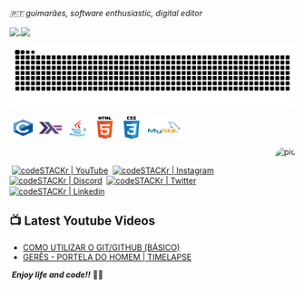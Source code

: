 *🇵🇹 guimarães, software enthusiastic, digital editor*

<div>
<a href="https://lsantos.dev">
  <img align="center" src="https://github-readme-stats.vercel.app/api?username=assebc&count_private=true&show_icons=true&theme=github_dark"/>
</a>
<a href="https://lsantos.dev">
  <img align="center" src="https://github-readme-stats.vercel.app/api/top-langs/?username=assebc&theme=github_dark&layout=compact"/>
</a>
</div>

![Snake animation](https://github.com/assebc/assebc/blob/output/github-contribution-grid-snake.svg)


<a>&nbsp;<img align="center" alt="codeSTACKr | C" height="30px" width="40px" src="https://raw.githubusercontent.com/devicons/devicon/master/icons/c/c-original.svg"/></a>
<a>&nbsp;<img align="center" alt="codeSTACKr | Haskell" height="30px" width="40px" src="https://raw.githubusercontent.com/devicons/devicon/master/icons/haskell/haskell-original.svg"/></a>
<a>&nbsp;<img align="center" alt="codeSTACKr | Java" height="30px"  width="40px" src="https://github.com/devicons/devicon/blob/master/icons/java/java-original.svg"/></a>
<a>&nbsp;<img align="center" alt="codeSTACKr | HTML" height="40px"  width="40px" src="https://github.com/devicons/devicon/blob/master/icons/html5/html5-original-wordmark.svg"/></a>
<a>&nbsp;<img align="center" alt="codeSTACKr | CSS" height="40px"  width="40px" src="https://github.com/devicons/devicon/blob/master/icons/css3/css3-original-wordmark.svg"/></a>
<a>&nbsp;<img align="center" alt="codeSTACKr | MYSQL" height="40px"  width="60px" src="https://github.com/devicons/devicon/blob/master/icons/mysql/mysql-original-wordmark.svg"/></a>

<a>&nbsp;<img align="right" alt="pic" height="150px" style="border-radius:50px" src="https://user-images.githubusercontent.com/73396142/141704283-e4a93ab9-441d-464b-bc65-530f5a341dc2.png"/></a>

<a>&nbsp;[<img align="center" alt="codeSTACKr | YouTube"  src="https://img.shields.io/badge/YouTube-FF0000?style=for-the-badge&logo=youtube&logoColor=white"/>][youtube]</a>
<a>&nbsp;[<img align="center" alt="codeSTACKr | Instagram"  src="https://img.shields.io/badge/Instagram-E4405F?style=for-the-badge&logo=instagram&logoColor=white"/>][instagram]</a>
<a>&nbsp;[<img align="center" alt="codeSTACKr | Discord"  src="https://img.shields.io/badge/Discord-7289DA?style=for-the-badge&logo=discord&logoColor=white"/>][discord]</a>
<a>&nbsp;[<img align="center" alt="codeSTACKr | Twitter"  src="https://img.shields.io/badge/Twitter-1DA1F2?style=for-the-badge&logo=twitter&logoColor=white"/>][twitter]</a>
<a>&nbsp;[<img align="center" alt="codeSTACKr | Linkedin"  src="https://img.shields.io/badge/LinkedIn-0077B5?style=for-the-badge&logo=linkedin&logoColor=white"/>][linkedin]</a>



## 📺 Latest Youtube Videos
<!-- YOUTUBE:START -->
- [COMO UTILIZAR O GIT/GITHUB &lpar;BÁSICO&rpar;](https://www.youtube.com/watch?v=I7beeihk5P4)
- [GERÊS - PORTELA DO HOMEM | TIMELAPSE](https://www.youtube.com/watch?v=7byy9jAFwU4)
<!-- YOUTUBE:END -->




&nbsp;***Enjoy life and code!!*** 👋😊


[twitter]: https://twitter.com/bessitos_
[youtube]: https://www.youtube.com/channel/UCKz1tkzbzC6SV9CYF7qRE3g
[instagram]: https://instagram.com/bessitos_
[linkedin]: https://www.linkedin.com/in/claudio-bessa-79b9bb225/
[discord]: https://discord.gg/QFCvN9uyuh
